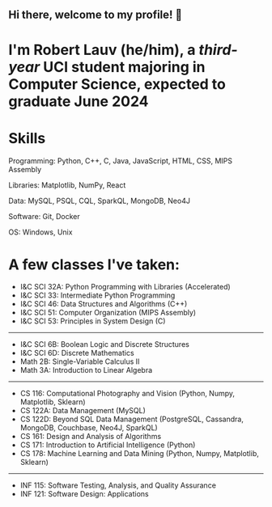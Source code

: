 ## Hi there, welcome to my profile! 👋  
# I'm **Robert Lauv** (he/him), a *third-year* UCI student majoring in Computer Science, expected to graduate June 2024

# Skills
Programming: Python, C++, C, Java, JavaScript, HTML, CSS, MIPS Assembly

Libraries: Matplotlib, NumPy, React

Data: MySQL, PSQL, CQL, SparkQL, MongoDB, Neo4J

Software: Git, Docker

OS: Windows, Unix

# A few classes I've taken:
 - I&C SCI 32A: Python Programming with Libraries (Accelerated)
 - I&C SCI 33: Intermediate Python Programming
 - I&C SCI 46: Data Structures and Algorithms (C++)
 - I&C SCI 51: Computer Organization (MIPS Assembly)
 - I&C SCI 53: Principles in System Design (C)

---

 - I&C SCI 6B: Boolean Logic and Discrete Structures
 - I&C SCI 6D: Discrete Mathematics
 - Math 2B: Single-Variable Calculus II
 - Math 3A: Introduction to Linear Algebra

---

 - CS 116: Computational Photography and Vision (Python, Numpy, Matplotlib, Sklearn)
 - CS 122A: Data Management (MySQL)
 - CS 122D: Beyond SQL Data Management (PostgreSQL, Cassandra, MongoDB, Couchbase, Neo4J, SparkQL)
 - CS 161: Design and Analysis of Algorithms
 - CS 171: Introduction to Artificial Intelligence (Python)
 - CS 178: Machine Learning and Data Mining (Python, Numpy, Matplotlib, Sklearn)

---

 - INF 115: Software Testing, Analysis, and Quality Assurance
 - INF 121: Software Design: Applications

